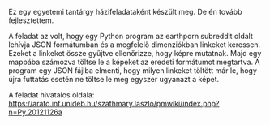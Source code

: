 Ez egy egyetemi tantárgy házifeladataként készült meg. De én tovább fejlesztettem.

A feladat az volt, hogy egy Python program az earthporn subreddit oldalt lehívja JSON formátumban és a megfelelő dimenziókban linkeket keressen.
Ezeket a linkeket össze gyűjtve ellenőrizze, hogy képre mutatnak.
Majd egy mappába számozva töltse le a képeket az eredeti formátumot megtartva.
A program egy JSON fájlba elmenti, hogy milyen linkeket töltött már le, hogy újra futtatás esetén ne töltse le meg egyszer ugyanazt a képet.

A feladat hivatalos oldala: https://arato.inf.unideb.hu/szathmary.laszlo/pmwiki/index.php?n=Py.20121126a

